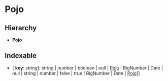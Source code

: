 # Pojo

## Hierarchy

* **Pojo**

## Indexable

* \[ **key**: _string_\]: string \| number \| boolean \| null \| [Pojo](_types_index_.pojo.md) \| BigNumber \| Date \| null \| string \| number \| false \| true \| BigNumber \| Date \| [Pojo](_types_index_.pojo.md)\[\]

